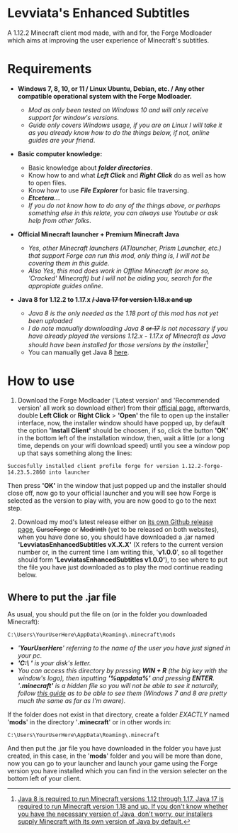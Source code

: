
# Levviata's Enhanced Subtitles

A 1.12.2 Minecraft client mod made, with and for, the Forge Modloader which aims at improving the user experience of Minecraft's subtitles.

# Requirements

- **Windows 7, 8, 10, or 11 / Linux Ubuntu, Debian, etc. / Any other compatible operational system with the Forge Modloader.**
    - _Mod as only been tested on Windows 10 and will only receive support for window's versions._
    - _Guide only covers Windows usage, if you are on Linux I will take it as you already know how to do the things below, if not, online guides are your friend_.

- **Basic computer knowledge:**
  * Basic knowledge about **_folder directories_**.
  * Know how to and what _**Left Click**_ and _**Right Click**_ do as well as how to open files.
  * Know how to use _**File Explorer**_ for basic file traversing.
  * **_Etcetera..._**
  * _If you do not know how to do any of the things above, or perhaps something else in this relate, you can always use Youtube or ask help from other folks_. 

- **Official Minecraft launcher + Premium Minecraft Java**
    - _Yes, other Minecraft launchers (ATlauncher, Prism Launcher, etc.) that support Forge can run this mod, only thing is, I will not be covering them in this guide._
    - _Also Yes, this mod does work in Offline Minecraft (or more so, 'Cracked' Minecraft) but I will not be aiding you, search for the appropiate guides online_.
- **Java 8 for 1.12.2 to 1.17.x ~~/ Java 17 for version 1.18.x and up~~**
    - _Java 8 is the only needed as the 1.18 port of this mod has not yet been uploaded_
    - _I do note manually downloading Java 8 ~~or 17~~ is not necessary if you have already played the versions 1.12.x - 1.17.x of Minecraft as Java should have been installed for those versions by the installer_[^1]
    - You can manually get Java 8 [here](https://www.java.com/en/download/manual.jsp).
# How to use

1. Download the Forge Modloader ('Latest version' and 'Recommended version' all work so download either) from their [official page](https://files.minecraftforge.net/net/minecraftforge/forge/index_1.12.2.html), afterwards, double **Left Click** or **Right Click** > **'Open'** the file to open up the installer interface, now, the installer window should have popped up, by default the option **'Install Client'** should be choosen, if so, click the button **'OK'** in the bottom left of the installation window, then, wait a little (or a long time, depends on your wifi download speed) until you see a window pop up that says something along the lines:
~~~text
Succesfully installed client profile forge for version 1.12.2-forge-14.23.5.2860 into launcher
~~~
Then press **'OK'** in the window that just popped up and the installer should close off, now go to your official launcher and you will see how Forge is selected as the version to play with, you are now good to go to the next step.

2. Download my mod's latest release either on [its own Github release page](https://github.com/yeahfrick/LevviatasEnhancedSubtitles/releases/), ~~CurseForge~~ or ~~Modrinth~~ (yet to be released on both websites), when you have done so, you should have downloaded a .jar named **'LevviatasEnhancedSubtitles vX.X.X'** (X refers to the current version number or, in the current time I am writing this, '**v1.0.0**', so all together should form **'LevviatasEnhancedSubtitles v1.0.0'**), to see where to put the file you have just downloaded as to play the mod continue reading below.

## Where to put the .jar file

As usual, you should put the file on (or in the folder you downloaded Minecraft):
~~~text
C:\Users\YourUserHere\AppData\Roaming\.minecraft\mods
~~~ 
- _'**YourUserHere**' referring to the name of the user you have just signed in your pc._
- _**'C:\ '** is your disk's letter._
- _You can access this directory by pressing **WIN + R** (the big key with the window's logo), then inputting **'%appdata%'** and pressing **ENTER**. '**.minecraft'** is a hidden file so you will not be able to see it naturally, follow [this guide](https://support.microsoft.com/en-us/windows/view-hidden-files-and-folders-in-windows-97fbc472-c603-9d90-91d0-1166d1d9f4b5#WindowsVersion=Windows_11) as to be able to see them (Windows 7 and 8 are pretty much the same as far as I'm aware)._

If the folder does not exist in that directory, create a folder _EXACTLY_ named '**mods**' in the directory '**.minecraft**' or in other words in:
~~~text
C:\Users\YourUserHere\AppData\Roaming\.minecraft
~~~ 
And then put the .jar file you have downloaded in the folder you have just created, in this case, in the '**mods**' folder and you will be more than done, now you can go to your launcher and launch your game using the Forge version you have installed which you can find in the version selecter on the bottom left of your client.


[^1]: [Java 8 is required to run Minecraft versions 1.12 through 1.17. Java 17 is required to run Minecraft version 1.18 and up. If you don't know whether you have the necessary version of Java, don't worry, our installers supply Minecraft with its own version of Java by default.](https://help.minecraft.net/hc/en-us/articles/4409225939853#h_01FFJMSQWJH31CH16H63GX4YKE)
